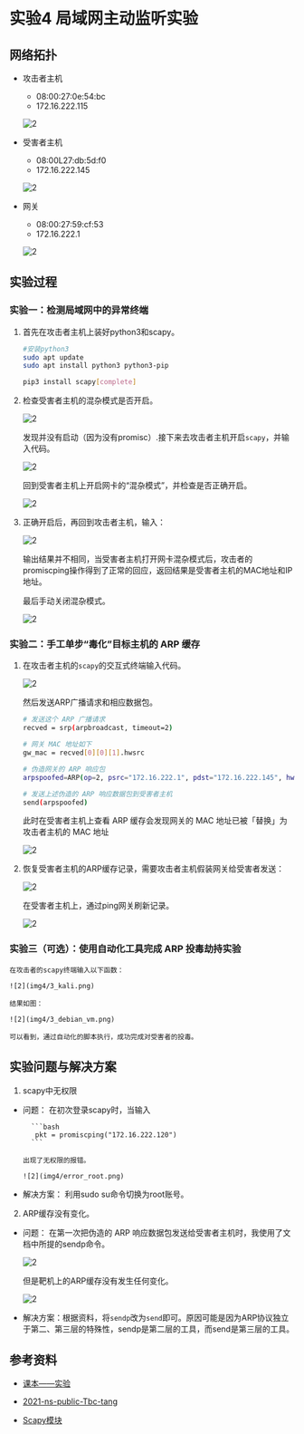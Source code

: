 # 实验4 局域网主动监听实验
## 网络拓扑

- 攻击者主机
  - 08:00:27:0e:54:bc
  - 172.16.222.115
  
  ![2](img4/kali_attacker2.png)
  
- 受害者主机
  - 08:00L27:db:5d:f0
  - 172.16.222.145
  
  ![2](img4/debian_victim2.png)
  
- 网关
  - 08:00:27:59:cf:53
  - 172.16.222.1
  
  ![2](img4/debian_gw.png)

## 实验过程
### 实验一：检测局域网中的异常终端

1. 首先在攻击者主机上装好python3和scapy。

    ```bash
    #安装python3
    sudo apt update
    sudo apt install python3 python3-pip

    pip3 install scapy[complete]
    ```
  
2.  检查受害者主机的混杂模式是否开启。

    ![2](img4/iplink.png)

    发现并没有启动（因为没有promisc）.接下来去攻击者主机开启```scapy```，并输入代码。

    ![2](img4/scapy_result.png)

    回到受害者主机上开启网卡的“混杂模式”，并检查是否正确开启。

    ![2](img4/promisc.png)


3.  正确开启后，再回到攻击者主机，输入：

    ![2](img4/PKT_change.png)

    输出结果并不相同，当受害者主机打开网卡混杂模式后，攻击者的promiscping操作得到了正常的回应，返回结果是受害者主机的MAC地址和IP地址。

    最后手动关闭混杂模式。

    ![2](img4/shutdown.png)

  
### 实验二：手工单步“毒化”目标主机的 ARP 缓存
  
1.  在攻击者主机的```scapy```的交互式终端输入代码。
  
    ![2](img4/2_arp.png)

    然后发送ARP广播请求和相应数据包。

    ```bash
    # 发送这个 ARP 广播请求
    recved = srp(arpbroadcast, timeout=2)

    # 网关 MAC 地址如下
    gw_mac = recved[0][0][1].hwsrc

    # 伪造网关的 ARP 响应包
    arpspoofed=ARP(op=2, psrc="172.16.222.1", pdst="172.16.222.145", hwdst="08:00:27:0e:54:bc")

    # 发送上述伪造的 ARP 响应数据包到受害者主机
    send(arpspoofed)
    ```

    此时在受害者主机上查看 ARP 缓存会发现网关的 MAC 地址已被「替换」为攻击者主机的 MAC 地址

    ![2](img4/2_ipneigh.png)
  
2.  恢复受害者主机的ARP缓存记录，需要攻击者主机假装网关给受害者发送：

    ![2](img4/2_re.png)

    在受害者主机上，通过ping网关刷新记录。

     ![2](img4/2_success.png)
   

### 实验三（可选）：使用自动化工具完成 ARP 投毒劫持实验
  
    在攻击者的scapy终端输入以下函数：

    ![2](img4/3_kali.png)

    结果如图：

    ![2](img4/3_debian_vm.png)

    可以看到，通过自动化的脚本执行，成功完成对受害者的投毒。


## 实验问题与解决方案

1. scapy中无权限

- 问题：
     在初次登录scapy时，当输入

        ```bash
         pkt = promiscping("172.16.222.120")
        ```
  
      出现了无权限的报错。
  
      ![2](img4/error_root.png)
  
- 解决方案：
        利用sudo su命令切换为root账号。
  
2. ARP缓存没有变化。

- 问题：
     在第一次把伪造的 ARP 响应数据包发送给受害者主机时，我使用了文档中所提的sendp命令。
    
     ![2](img4/error_send.png)
    
     但是靶机上的ARP缓存没有发生任何变化。
        
     ![2](img4/error_ipneigh.png)
        
- 解决方案：根据资料，将```sendp```改为```send```即可。原因可能是因为ARP协议独立于第二、第三层的特殊性，sendp是第二层的工具，而send是第三层的工具。

  
  
## 参考资料

- [课本——实验](https://c4pr1c3.github.io/cuc-ns/chap0x04/exp.html)
- [2021-ns-public-Tbc-tang
](https://github.com/CUCCS/2021-ns-public-Tbc-tang/blob/chap0x04/0x04.md)
  
- [Scapy模块](https://blog.csdn.net/dyx0910/article/details/124412639)
  
  
  
  
  
  
  
  
  
